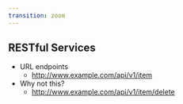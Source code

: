 ```yaml
---
transition: zoom
---
```


## RESTful Services

- URL endpoints
  - http://www.example.com/api/v1/item
- Why not this?
  - http://www.example.com/api/v1/item/delete